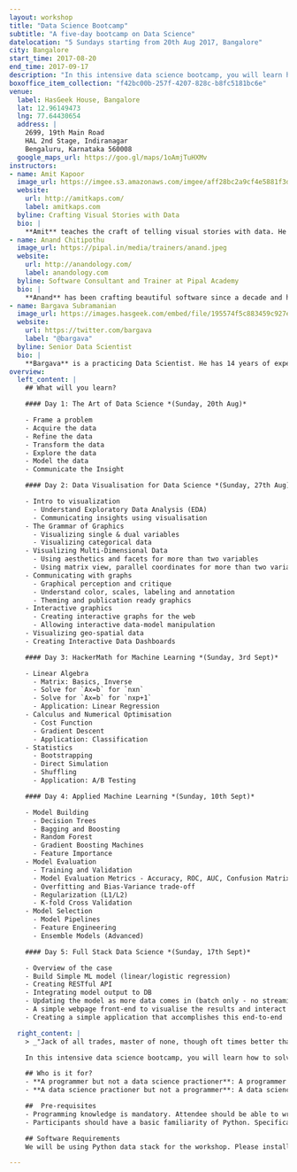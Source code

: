 ```yaml
---
layout: workshop
title: "Data Science Bootcamp"
subtitle: "A five-day bootcamp on Data Science"
datelocation: "5 Sundays starting from 20th Aug 2017, Bangalore"
city: Bangalore
start_time: 2017-08-20
end_time: 2017-09-17
description: "In this intensive data science bootcamp, you will learn how to solve business problem using data science (the art of data science), the principle and application of data visualisation (Data Visualisation for Data Science), the math behind machine learning in a hacker’s way (HackerMath for ML), using machine learning in an applied context (Applied ML) and finally how to create a data-driven product (FullStack Data Science)."
boxoffice_item_collection: "f42bc00b-257f-4207-828c-b8fc5181bc6e"
venue:
  label: HasGeek House, Bangalore
  lat: 12.96149473
  lng: 77.64430654
  address: |
    2699, 19th Main Road
    HAL 2nd Stage, Indiranagar
    Bengaluru, Karnataka 560008
  google_maps_url: https://goo.gl/maps/1oAmjTuHXMv
instructors:
- name: Amit Kapoor
  image_url: https://imgee.s3.amazonaws.com/imgee/aff28bc2a9cf4e5881f3dd51d56d53b7.jpeg
  website:
    url: http://amitkaps.com/
    label: amitkaps.com
  byline: Crafting Visual Stories with Data
  bio: |
    **Amit** teaches the craft of telling visual stories with data. He conducts workshops and trainings on Data Science in Python and R, as well as on Data Visualisation topics. His background is in strategy consulting having worked with AT Kearney in India, then with Booz & Company in Europe and more recently for startups in Bangalore. He did his B.Tech in Mechanical Engineering from IIT, Delhi and PGDM (MBA) from IIM, Ahmedabad. You can find more about him at [amitkaps.com](http://amitkaps.com/) and tweet him at [@amitkaps](https://twitter.com/amitkaps).
- name: Anand Chitipothu
  image_url: https://pipal.in/media/trainers/anand.jpeg
  website:
    url: http://anandology.com/
    label: anandology.com
  byline: Software Consultant and Trainer at Pipal Academy
  bio: |
    **Anand** has been crafting beautiful software since a decade and half. He’s now building a data science platform, [rorodata](http://www.rorodata.com/), which he recently co-founded. He regularly conducts advanced programming courses through [Pipal Academy](https://pipal.in/trainers/anand/). He is co-author of [web.py](http://webpy.org/), a micro web framework in Python. He has worked at Strand Life Sciences and Internet Archive.
- name: Bargava Subramanian
  image_url: https://images.hasgeek.com/embed/file/195574f5c883459c927ecfdef066715c
  website:
    url: https://twitter.com/bargava
    label: "@bargava"
  byline: Senior Data Scientist
  bio: |
    **Bargava** is a practicing Data Scientist. He has 14 years of experience delivering business analytics solutions to Investment Banks, Entertainment Studios and High-Tech companies. He has given talks and conducted workshops on Data Science, Machine Learning, Deep Learning and Optimization in Python and R. He has a Masters in Statistics from University of Maryland, College Park, USA. He is an ardent NBA fan. You can tweet to him at [@bargava](https://twitter.com/bargava).
overview:
  left_content: |
    ## What will you learn?

    #### Day 1: The Art of Data Science *(Sunday, 20th Aug)*

    - Frame a problem
    - Acquire the data
    - Refine the data
    - Transform the data
    - Explore the data
    - Model the data
    - Communicate the Insight

    #### Day 2: Data Visualisation for Data Science *(Sunday, 27th Aug)*

    - Intro to visualization
      - Understand Exploratory Data Analysis (EDA)
      - Communicating insights using visualisation
    - The Grammar of Graphics
      - Visualizing single & dual variables
      - Visualizing categorical data
    - Visualizing Multi-Dimensional Data
      - Using aesthetics and facets for more than two variables
      - Using matrix view, parallel coordinates for more than two variables
    - Communicating with graphs
      - Graphical perception and critique
      - Understand color, scales, labeling and annotation
      - Theming and publication ready graphics
    - Interactive graphics
      - Creating interactive graphs for the web
      - Allowing interactive data-model manipulation
    - Visualizing geo-spatial data
    - Creating Interactive Data Dashboards

    #### Day 3: HackerMath for Machine Learning *(Sunday, 3rd Sept)*

    - Linear Algebra
      - Matrix: Basics, Inverse
      - Solve for `Ax=b` for `nxn`
      - Solve for `Ax=b` for `nxp+1`
      - Application: Linear Regression
    - Calculus and Numerical Optimisation
      - Cost Function
      - Gradient Descent
      - Application: Classification
    - Statistics
      - Bootstrapping
      - Direct Simulation
      - Shuffling
      - Application: A/B Testing

    #### Day 4: Applied Machine Learning *(Sunday, 10th Sept)*

    - Model Building
      - Decision Trees
      - Bagging and Boosting
      - Random Forest
      - Gradient Boosting Machines
      - Feature Importance
    - Model Evaluation
      - Training and Validation
      - Model Evaluation Metrics - Accuracy, ROC, AUC, Confusion Matrix etc.
      - Overfitting and Bias-Variance trade-off
      - Regularization (L1/L2)
      - K-fold Cross Validation
    - Model Selection
      - Model Pipelines
      - Feature Engineering
      - Ensemble Models (Advanced)

    #### Day 5: Full Stack Data Science *(Sunday, 17th Sept)*

    - Overview of the case
    - Build Simple ML model (linear/logistic regression)
    - Creating RESTful API
    - Integrating model output to DB
    - Updating the model as more data comes in (batch only - no streaming)
    - A simple webpage front-end to visualise the results and interact with the API.
    - Creating a simple application that accomplishes this end-to-end

  right_content: |
    > _"Jack of all trades, master of none, though oft times better than master of one."_

    In this intensive data science bootcamp, you will learn how to solve business problem using data science (the art of data science), the principle and application of data visualisation (Data Visualisation for Data Science), the math behind machine learning in a hacker's way (HackerMath for ML), using machine learning in an applied context (Applied ML) and finally how to create a data-driven product (FullStack Data Science).

    ## Who is it for?
    - **A programmer but not a data science practioner**: A programmer with experience in server-side or front-end development and maybe has some familiarity with doing data analysis. You could be looking to transition in to building data driven products or a create a richer product experience with data.
    - **A data science practioner but not a programmer**: A data science newbie with some experience in doing data analysis, preferably in a scripting language (R/Python/Scala), but wants to get a deeper and a more richer experience in data science.

    ##  Pre-requisites
    - Programming knowledge is mandatory. Attendee should be able to write conditional statements, use loops, be comfortable writing functions and be able to understand code snippets and come up with programming logic.
    - Participants should have a basic familiarity of Python. Specifically, we expect participants to know the first three sections from this: [http://anandology.com/python-practice-book/](http://anandology.com/python-practice-book/)

    ## Software Requirements
    We will be using Python data stack for the workshop. Please install Ananconda for Python 3.5 for the workshop. Additional requirement will be communicated to participants.  

---
```

